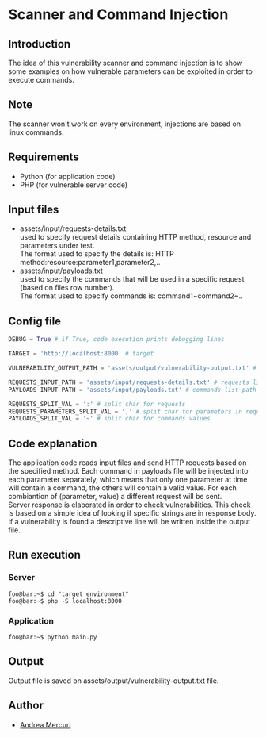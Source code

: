 # Scanner and Command Injection
## Introduction
The idea of this vulnerability scanner and command injection is to show some examples on how vulnerable parameters can be exploited in order to execute commands.

## Note
The scanner won't work on every environment, injections are based on linux commands.

## Requirements
+ Python (for application code)
+ PHP (for vulnerable server code)

## Input files
+ assets/input/requests-details.txt<br>
used to specify request details containing HTTP method, resource and parameters under test.<br>
The format used to specify the details is: HTTP method:resource:parameter1,parameter2,..
+ assets/input/payloads.txt<br>
used to specify the commands that will be used in a specific request (based on files row number). <br>
The format used to specify commands is: command1~command2~..

## Config file
```python
DEBUG = True # if True, code execution prints debugging lines

TARGET = 'http://localhost:8000' # target

VULNERABILITY_OUTPUT_PATH = 'assets/output/vulnerability-output.txt' # output path

REQUESTS_INPUT_PATH = 'assets/input/requests-details.txt' # requests list path
PAYLOADS_INPUT_PATH = 'assets/input/payloads.txt' # commands list path

REQUESTS_SPLIT_VAL = ':' # split char for requests
REQUESTS_PARAMETERS_SPLIT_VAL = ',' # split char for parameters in requests
PAYLOADS_SPLIT_VAL = '~' # split char for commands values
```

## Code explanation
The application code reads input files and send HTTP requests based on the specified method. Each command in payloads file will be injected into each parameter separately, which means that only one parameter at time will contain a command, the others will contain a valid value. For each combiantion of (parameter, value) a different request will be sent.<br>
Server response is elaborated in order to check vulnerabilities. This check is based on a simple idea of looking if specific strings are in response body.<br>
If a vulnerability is found a descriptive line will be written inside the output file. 

## Run execution
### Server
```console
foo@bar:~$ cd "target environment"
foo@bar:~$ php -S localhost:8000
```

### Application
```console
foo@bar:~$ python main.py
```

## Output
Output file is saved on assets/output/vulnerability-output.txt file.

## Author
+ [Andrea Mercuri](https://github.com/ilmercu)